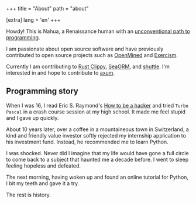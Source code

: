 +++
title = "About"
path = "about"

[extra]
lang = 'en'
+++

Howdy! This is Nahua, a Renaissance human with an [unconventional path to programming](https://www.nahua.dev/posts/my-path-to-programming/).

I am passionate about open source software and have previously contributed to open source projects such as [OpenMined](https://www.openmined.org/) and [Exercism](https://exercism.org/).

Currently I am contributing to [Rust Clippy](https://github.com/rust-lang/rust-clippy), [SeaORM](https://github.com/SeaQL/sea-orm), and [shuttle](https://github.com/shuttle-hq/shuttle). I'm interested in and hope to contribute to [axum](https://github.com/tokio-rs/axum).

## Programming story

When I was 16, I read Eric S. Raymond's [How to be a hacker](http://www.catb.org/~esr/faqs/hacker-howto.html) and tried `Turbo Pascal` in a crash course session at my high school. It made me feel stupid and I gave up quickly.

About 10 years later, over a coffee in a mountaineous town in
Switzerland, a kind and friendly value investor softly rejected my internship application to his investment fund. Instead, he recommended me to learn Python.

I was shocked. Never did I imagine that my life would have gone a full circle to come back to a subject that haunted me a decade before. I went to sleep feeling hopeless and defeated.

The next morning, having woken up and found an online tutorial for Python,
I bit my teeth and gave it a try.

The rest is history.
